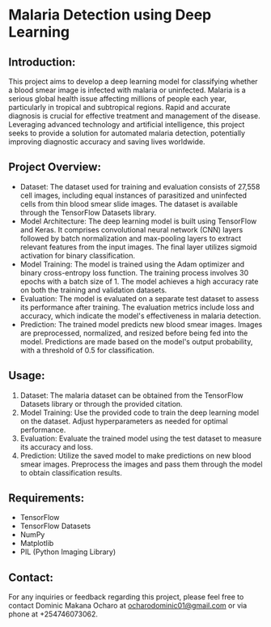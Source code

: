 # Malaria Detection using Deep Learning

## Introduction:
This project aims to develop a deep learning model for classifying whether a blood smear image is infected with malaria or uninfected. Malaria is a serious global health issue affecting millions of people each year, particularly in tropical and subtropical regions. Rapid and accurate diagnosis is crucial for effective treatment and management of the disease. Leveraging advanced technology and artificial intelligence, this project seeks to provide a solution for automated malaria detection, potentially improving diagnostic accuracy and saving lives worldwide.

## Project Overview:
- Dataset: The dataset used for training and evaluation consists of 27,558 cell images, including equal instances of parasitized and uninfected cells from thin blood smear slide images. The dataset is available through the TensorFlow Datasets library.
- Model Architecture: The deep learning model is built using TensorFlow and Keras. It comprises convolutional neural network (CNN) layers followed by batch normalization and max-pooling layers to extract relevant features from the input images. The final layer utilizes sigmoid activation for binary classification.
- Model Training: The model is trained using the Adam optimizer and binary cross-entropy loss function. The training process involves 30 epochs with a batch size of 1. The model achieves a high accuracy rate on both the training and validation datasets.
- Evaluation: The model is evaluated on a separate test dataset to assess its performance after training. The evaluation metrics include loss and accuracy, which indicate the model's effectiveness in malaria detection.
- Prediction: The trained model predicts new blood smear images. Images are preprocessed, normalized, and resized before being fed into the model. Predictions are made based on the model's output probability, with a threshold of 0.5 for classification.

## Usage:
1. Dataset: The malaria dataset can be obtained from the TensorFlow Datasets library or through the provided citation.
2. Model Training: Use the provided code to train the deep learning model on the dataset. Adjust hyperparameters as needed for optimal performance.
3. Evaluation: Evaluate the trained model using the test dataset to measure its accuracy and loss.
4. Prediction: Utilize the saved model to make predictions on new blood smear images. Preprocess the images and pass them through the model to obtain classification results.

## Requirements:
- TensorFlow
- TensorFlow Datasets
- NumPy
- Matplotlib
- PIL (Python Imaging Library)

## Contact:
For any inquiries or feedback regarding this project, please feel free to contact Dominic Makana Ocharo at ocharodominic01@gmail.com or via phone at +254746073062.

